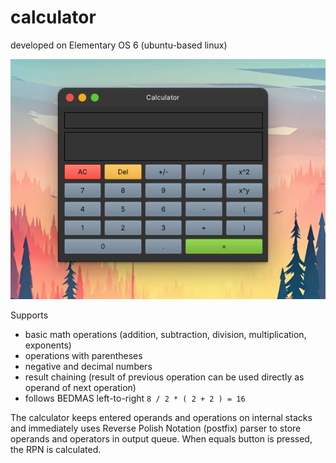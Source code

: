 # calculator

developed on Elementary OS 6 (ubuntu-based linux)

![screenshot](https://raw.githubusercontent.com/RichterL/AK7MP/master/screenshot.png)

Supports
- basic math operations (addition, subtraction, division, multiplication, exponents)
- operations with parentheses
- negative and decimal numbers
- result chaining (result of previous operation can be used directly as operand of next operation)
- follows BEDMAS left-to-right `8 / 2 * ( 2 + 2 ) = 16`

The calculator keeps entered operands and operations on internal stacks and immediately uses Reverse Polish Notation (postfix) parser to store operands and operators in output queue. When equals button is pressed, the RPN is calculated.
